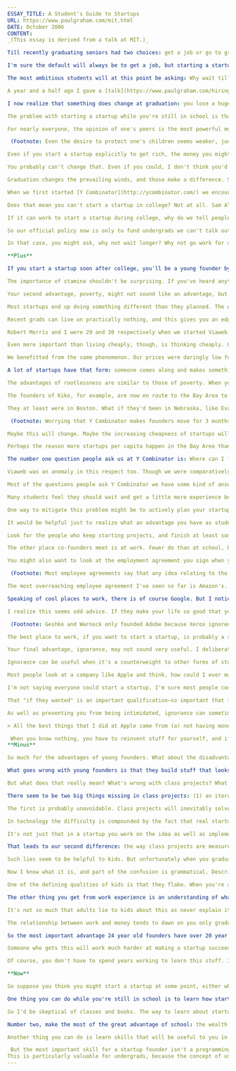 ```yaml
---
ESSAY_TITLE: A Student's Guide to Startups
URL: https://www.paulgraham.com/mit.html
DATE: October 2006
CONTENT:
_(This essay is derived from a talk at MIT.)_

Till recently graduating seniors had two choices: get a job or go to grad school. I think there will increasingly be a third option: to start your own startup. But how common will that be?

I'm sure the default will always be to get a job, but starting a startup could well become as popular as grad school. In the late 90s my professor friends used to complain that they couldn't get grad students, because all the undergrads were going to work for startups. I wouldn't be surprised if that situation returns, but with one difference: this time they'll be starting their own instead of going to work for other people's.

The most ambitious students will at this point be asking: Why wait till you graduate? Why not start a startup while you're in college? In fact, why go to college at all? Why not start a startup instead?

A year and a half ago I gave a [talk](https://www.paulgraham.com/hiring.html) where I said that the average age of the founders of Yahoo, Google, and Microsoft was 24, and that if grad students could start startups, why not undergrads? I'm glad I phrased that as a question, because now I can pretend it wasn't merely a rhetorical one. At the time I couldn't imagine why there should be any lower limit for the age of startup founders. Graduation is a bureaucratic change, not a biological one. And certainly there are undergrads as competent technically as most grad students. So why shouldn't undergrads be able to start startups as well as grad students?

I now realize that something does change at graduation: you lose a huge excuse for failing. Regardless of how complex your life is, you'll find that everyone else, including your family and friends, will discard all the low bits and regard you as having a single occupation at any given time. If you're in college and have a summer job writing software, you still read as a student. Whereas if you graduate and get a job programming, you'll be instantly regarded by everyone as a programmer.

The problem with starting a startup while you're still in school is that there's a built-in escape hatch. If you start a startup in the summer between your junior and senior year, it reads to everyone as a summer job. So if it goes nowhere, big deal; you return to school in the fall with all the other seniors; no one regards you as a failure, because your occupation is student, and you didn't fail at that. Whereas if you start a startup just one year later, after you graduate, as long as you're not accepted to grad school in the fall the startup reads to everyone as your occupation. You're now a startup founder, so you have to do well at that.

For nearly everyone, the opinion of one's peers is the most powerful motivator of all—more powerful even than the nominal goal of most startup founders, getting rich.

 (Footnote: Even the desire to protect one's children seems weaker, judging from things people have historically done to their kids rather than risk their community's disapproval. (I assume we still do things that will be regarded in the future as barbaric, but historical abuses are easier for us to see.)) About a month into each funding cycle we have an event called Prototype Day where each startup presents to the others what they've got so far. You might think they wouldn't need any more motivation. They're working on their cool new idea; they have funding for the immediate future; and they're playing a game with only two outcomes: wealth or failure. You'd think that would be motivation enough. And yet the prospect of a demo pushes most of them into a rush of activity.

Even if you start a startup explicitly to get rich, the money you might get seems pretty theoretical most of the time. What drives you day to day is not wanting to look bad.

You probably can't change that. Even if you could, I don't think you'd want to; someone who really, truly doesn't care what his peers think of him is probably a psychopath. So the best you can do is consider this force like a wind, and set up your boat accordingly. If you know your peers are going to push you in some direction, choose good peers, and position yourself so they push you in a direction you like.

Graduation changes the prevailing winds, and those make a difference. Starting a startup is so hard that it's a close call even for the ones that succeed. However high a startup may be flying now, it probably has a few leaves stuck in the landing gear from those trees it barely cleared at the end of the runway. In such a close game, the smallest increase in the forces against you can be enough to flick you over the edge into failure.

When we first started [Y Combinator](http://ycombinator.com/) we encouraged people to start startups while they were still in college. That's partly because Y Combinator began as a kind of summer program. We've kept the program shape—all of us having dinner together once a week turns out to be a good idea—but we've decided now that the party line should be to tell people to wait till they graduate.

Does that mean you can't start a startup in college? Not at all. Sam Altman, the co-founder of [Loopt](http://loopt.com/), had just finished his sophomore year when we funded them, and Loopt is probably the most promising of all the startups we've funded so far. But Sam Altman is a very unusual guy. Within about three minutes of meeting him, I remember thinking "Ah, so this is what Bill Gates must have been like when he was 19."

If it can work to start a startup during college, why do we tell people not to? For the same reason that the probably apocryphal violinist, whenever he was asked to judge someone's playing, would always say they didn't have enough talent to make it as a pro. Succeeding as a musician takes determination as well as talent, so this answer works out to be the right advice for everyone. The ones who are uncertain believe it and give up, and the ones who are sufficiently determined think "screw that, I'll succeed anyway."

So our official policy now is only to fund undergrads we can't talk out of it. And frankly, if you're not certain, you _should_ wait. It's not as if all the opportunities to start companies are going to be gone if you don't do it now. Maybe the window will close on some idea you're working on, but that won't be the last idea you'll have. For every idea that times out, new ones become feasible. Historically the opportunities to start startups have only increased with time.

In that case, you might ask, why not wait longer? Why not go work for a while, or go to grad school, and then start a startup? And indeed, that might be a good idea. If I had to pick the sweet spot for startup founders, based on who we're most excited to see applications from, I'd say it's probably the mid-twenties. Why? What advantages does someone in their mid-twenties have over someone who's 21? And why isn't it older? What can 25 year olds do that 32 year olds can't? Those turn out to be questions worth examining.

**Plus**

If you start a startup soon after college, you'll be a young founder by present standards, so you should know what the relative advantages of young founders are. They're not what you might think. As a young founder your strengths are: stamina, poverty, rootlessness, colleagues, and ignorance.

The importance of stamina shouldn't be surprising. If you've heard anything about startups you've probably heard about the long hours. As far as I can tell these are universal. I can't think of any successful startups whose founders worked 9 to 5. And it's particularly necessary for younger founders to work long hours because they're probably not as efficient as they'll be later.

Your second advantage, poverty, might not sound like an advantage, but it is a huge one. Poverty implies you can live cheaply, and this is critically important for startups. Nearly every startup that fails, fails by running out of money. It's a little misleading to put it this way, because there's usually some other underlying cause. But regardless of the source of your problems, a low burn rate gives you more opportunity to recover from them. And since most startups make all kinds of mistakes at first, room to recover from mistakes is a valuable thing to have.

Most startups end up doing something different than they planned. The way the successful ones find something that works is by trying things that don't. So the worst thing you can do in a startup is to have a rigid, pre-ordained plan and then start spending a lot of money to implement it. Better to operate cheaply and give your ideas time to evolve.

Recent grads can live on practically nothing, and this gives you an edge over older founders, because the main cost in software startups is people. The guys with kids and mortgages are at a real disadvantage. This is one reason I'd bet on the 25 year old over the 32 year old. The 32 year old probably is a better programmer, but probably also has a much more expensive life. Whereas a 25 year old has some work experience (more on that later) but can live as cheaply as an undergrad.

Robert Morris and I were 29 and 30 respectively when we started Viaweb, but fortunately we still lived like 23 year olds. We both had roughly zero assets. I would have loved to have a mortgage, since that would have meant I had a _house_. But in retrospect having nothing turned out to be convenient. I wasn't tied down and I was used to living cheaply.

Even more important than living cheaply, though, is thinking cheaply. One reason the Apple II was so popular was that it was cheap. The computer itself was cheap, and it used cheap, off-the-shelf peripherals like a cassette tape recorder for data storage and a TV as a monitor. And you know why? Because Woz designed this computer for himself, and he couldn't afford anything more.

We benefitted from the same phenomenon. Our prices were daringly low for the time. The top level of service was $300 a month, which was an order of magnitude below the norm. In retrospect this was a smart move, but we didn't do it because we were smart. $300 a month seemed like a lot of money to us. Like Apple, we created something inexpensive, and therefore popular, simply because we were poor.

A lot of startups have that form: someone comes along and makes something for a tenth or a hundredth of what it used to cost, and the existing players can't follow because they don't even want to think about a world in which that's possible. Traditional long distance carriers, for example, didn't even want to think about VoIP. (It was coming, all the same.) Being poor helps in this game, because your own personal bias points in the same direction technology evolves in.

The advantages of rootlessness are similar to those of poverty. When you're young you're more mobile—not just because you don't have a house or much stuff, but also because you're less likely to have serious relationships. This turns out to be important, because a lot of startups involve someone moving.

The founders of Kiko, for example, are now en route to the Bay Area to start their next startup. It's a better place for what they want to do. And it was easy for them to decide to go, because neither as far as I know has a serious girlfriend, and everything they own will fit in one car—or more precisely, will either fit in one car or is crappy enough that they don't mind leaving it behind.

They at least were in Boston. What if they'd been in Nebraska, like Evan Williams was at their age? Someone wrote recently that the drawback of Y Combinator was that you had to move to participate. It couldn't be any other way. The kind of conversations we have with founders, we have to have in person. We fund a dozen startups at a time, and we can't be in a dozen places at once. But even if we could somehow magically save people from moving, we wouldn't. We wouldn't be doing founders a favor by letting them stay in Nebraska. Places that aren't [startup hubs](https://www.paulgraham.com/siliconvalley.html) are toxic to startups. You can tell that from indirect evidence. You can tell how hard it must be to start a startup in Houston or Chicago or Miami from the microscopically small number, per capita, that succeed there. I don't know exactly what's suppressing all the startups in these towns—probably a hundred subtle little things—but something must be.

 (Footnote: Worrying that Y Combinator makes founders move for 3 months also suggests one underestimates how hard it is to start a startup. You're going to have to put up with much greater inconveniences than that.)

Maybe this will change. Maybe the increasing cheapness of startups will mean they'll be able to survive anywhere, instead of only in the most hospitable environments. Maybe 37signals is the pattern for the future. But maybe not. Historically there have always been certain towns that were centers for certain industries, and if you weren't in one of them you were at a disadvantage. So my guess is that 37signals is an anomaly. We're looking at a pattern much older than "Web 2.0" here.

Perhaps the reason more startups per capita happen in the Bay Area than Miami is simply that there are more founder-type people there. Successful startups are almost never started by one person. Usually they begin with a conversation in which someone mentions that something would be a good idea for a company, and his friend says, "Yeah, that is a good idea, let's try it." If you're missing that second person who says "let's try it," the startup never happens. And that is another area where undergrads have an edge. They're surrounded by people willing to say that. At a good college you're concentrated together with a lot of other ambitious and technically minded people—probably more concentrated than you'll ever be again. If your nucleus spits out a neutron, there's a good chance it will hit another nucleus.

The number one question people ask us at Y Combinator is: Where can I find a co-founder? That's the biggest problem for someone starting a startup at 30. When they were in school they knew a lot of good co-founders, but by 30 they've either lost touch with them or these people are tied down by jobs they don't want to leave.

Viaweb was an anomaly in this respect too. Though we were comparatively old, we weren't tied down by impressive jobs. I was trying to be an artist, which is not very constraining, and Robert, though 29, was still in grad school due to a little interruption in his academic career back in 1988. So arguably the Worm made Viaweb possible. Otherwise Robert would have been a junior professor at that age, and he wouldn't have had time to work on crazy speculative projects with me.

Most of the questions people ask Y Combinator we have some kind of answer for, but not the co-founder question. There is no good answer. Co-founders really should be people you already know. And by far the best place to meet them is school. You have a large sample of smart people; you get to compare how they all perform on identical tasks; and everyone's life is pretty fluid. A lot of startups grow out of schools for this reason. Google, Yahoo, and Microsoft, among others, were all founded by people who met in school. (In Microsoft's case, it was high school.)

Many students feel they should wait and get a little more experience before they start a company. All other things being equal, they should. But all other things are not quite as equal as they look. Most students don't realize how rich they are in the scarcest ingredient in startups, co-founders. If you wait too long, you may find that your friends are now involved in some project they don't want to abandon. The better they are, the more likely this is to happen.

One way to mitigate this problem might be to actively plan your startup while you're getting those n years of experience. Sure, go off and get jobs or go to grad school or whatever, but get together regularly to scheme, so the idea of starting a startup stays alive in everyone's brain. I don't know if this works, but it can't hurt to try.

It would be helpful just to realize what an advantage you have as students. Some of your classmates are probably going to be successful startup founders; at a great technical university, that is a near certainty. So which ones? If I were you I'd look for the people who are not just smart, but incurable [builders](http://my-computer.cruftlabs.com:8080/photos/motorcouch/0067.html).

Look for the people who keep starting projects, and finish at least some of them. That's what we look for. Above all else, above academic credentials and even the idea you apply with, we look for people who build things.

The other place co-founders meet is at work. Fewer do than at school, but there are things you can do to improve the odds. The most important, obviously, is to work somewhere that has a lot of smart, young people. Another is to work for a company located in a startup hub. It will be easier to talk a co-worker into quitting with you in a place where startups are happening all around you.

You might also want to look at the employment agreement you sign when you get hired. Most will say that any ideas you think of while you're employed by the company belong to them. In practice it's hard for anyone to prove what ideas you had when, so the line gets drawn at code. If you're going to start a startup, don't write any of the code while you're still employed. Or at least discard any code you wrote while still employed and start over. It's not so much that your employer will find out and sue you. It won't come to that; investors or acquirers or (if you're so lucky) underwriters will nail you first. Between t = 0 and when you buy that yacht, _someone_ is going to ask if any of your code legally belongs to anyone else, and you need to be able to say no.

 (Footnote: Most employee agreements say that any idea relating to the company's present or potential future business belongs to them. Often as not the second clause could include any possible startup, and anyone doing due diligence for an investor or acquirer will assume the worst. To be safe either (a) don't use code written while you were still employed in your previous job, or (b) get your employer to renounce, in writing, any claim to the code you write for your side project. Many will consent to (b) rather than lose a prized employee. The downside is that you'll have to tell them exactly what your project does.)

The most overreaching employee agreement I've seen so far is Amazon's. In addition to the usual clauses about owning your ideas, you also can't be a founder of a startup that has another founder who worked at Amazon—even if you didn't know them or even work there at the same time. I suspect they'd have a hard time enforcing this, but it's a bad sign they even try. There are plenty of other places to work; you may as well choose one that keeps more of your options open.

Speaking of cool places to work, there is of course Google. But I notice something slightly frightening about Google: zero startups come out of there. In that respect it's a black hole. People seem to like working at Google too much to leave. So if you hope to start a startup one day, the evidence so far suggests you shouldn't work there.

I realize this seems odd advice. If they make your life so good that you don't want to leave, why not work there? Because, in effect, you're probably getting a local maximum. You need a certain activation energy to start a startup. So an employer who's fairly pleasant to work for can lull you into staying indefinitely, even if it would be a net win for you to leave.

 (Footnote: Geshke and Warnock only founded Adobe because Xerox ignored them. If Xerox had used what they built, they would probably never have left PARC. **Thanks** to Jessica Livingston and Robert Morris for reading drafts of this, and to Jeff Arnold and the SIPB for inviting me to speak. )

The best place to work, if you want to start a startup, is probably a startup. In addition to being the right sort of experience, one way or another it will be over quickly. You'll either end up rich, in which case problem solved, or the startup will get bought, in which case it it will start to suck to work there and it will be easy to leave, or most likely, the thing will blow up and you'll be free again.

Your final advantage, ignorance, may not sound very useful. I deliberately used a controversial word for it; you might equally call it innocence. But it seems to be a powerful force. My Y Combinator co-founder Jessica Livingston is just about to publish a book of [interviews](http://www.amazon.com/gp/product/1590597141) with startup founders, and I noticed a remarkable pattern in them. One after another said that if they'd known how hard it would be, they would have been too intimidated to start.

Ignorance can be useful when it's a counterweight to other forms of stupidity. It's useful in starting startups because you're capable of more than you realize. Starting startups is harder than you expect, but you're also capable of more than you expect, so they balance out.

Most people look at a company like Apple and think, how could I ever make such a thing? Apple is an institution, and I'm just a person. But every institution was at one point just a handful of people in a room deciding to start something. Institutions are made up, and made up by people no different from you.

I'm not saying everyone could start a startup. I'm sure most people couldn't; I don't know much about the population at large. When you get to groups I know well, like hackers, I can say more precisely. At the top schools, I'd guess as many as a quarter of the CS majors could make it as startup founders if they wanted.

That "if they wanted" is an important qualification—so important that it's almost cheating to append it like that—because once you get over a certain threshold of intelligence, which most CS majors at top schools are past, the deciding factor in whether you succeed as a founder is how much you want to. You don't have to be that smart. If you're not a genius, just start a startup in some unsexy field where you'll have less competition, like software for human resources departments. I picked that example at random, but I feel safe in predicting that whatever they have now, it wouldn't take genius to do better. There are a lot of people out there working on boring stuff who are desperately in need of better software, so however short you think you fall of Larry and Sergey, you can ratchet down the coolness of the idea far enough to compensate.

As well as preventing you from being intimidated, ignorance can sometimes help you discover new ideas. [Steve Wozniak](http://foundersatwork.com/stevewozniak.html) put this very strongly:

> All the best things that I did at Apple came from (a) not having money and (b) not having done it before, ever. Every single thing that we came out with that was really great, I'd never once done that thing in my life.

 When you know nothing, you have to reinvent stuff for yourself, and if you're smart your reinventions may be better than what preceded them. This is especially true in fields where the rules change. All our ideas about software were developed in a time when processors were slow, and memories and disks were tiny. Who knows what obsolete assumptions are embedded in the conventional wisdom? And the way these assumptions are going to get fixed is not by explicitly deallocating them, but by something more akin to garbage collection. Someone ignorant but smart will come along and reinvent everything, and in the process simply fail to reproduce certain existing ideas.
**Minus**

So much for the advantages of young founders. What about the disadvantages? I'm going to start with what goes wrong and try to trace it back to the root causes.

What goes wrong with young founders is that they build stuff that looks like class projects. It was only recently that we figured this out ourselves. We noticed a lot of similarities between the startups that seemed to be falling behind, but we couldn't figure out how to put it into words. Then finally we realized what it was: they were building class projects.

But what does that really mean? What's wrong with class projects? What's the difference between a class project and a real startup? If we could answer that question it would be useful not just to would-be startup founders but to students in general, because we'd be a long way toward explaining the mystery of the so-called real world.

There seem to be two big things missing in class projects: (1) an iterative definition of a real problem and (2) intensity.

The first is probably unavoidable. Class projects will inevitably solve fake problems. For one thing, real problems are rare and valuable. If a professor wanted to have students solve real problems, he'd face the same paradox as someone trying to give an example of whatever "paradigm" might succeed the Standard Model of physics. There may well be something that does, but if you could think of an example you'd be entitled to the Nobel Prize. Similarly, good new problems are not to be had for the asking.

In technology the difficulty is compounded by the fact that real startups tend to discover the problem they're solving by a process of evolution. Someone has an idea for something; they build it; and in doing so (and probably only by doing so) they realize the problem they should be solving is another one. Even if the professor let you change your project description on the fly, there isn't time enough to do that in a college class, or a market to supply evolutionary pressures. So class projects are mostly about implementation, which is the least of your problems in a startup.

It's not just that in a startup you work on the idea as well as implementation. The very implementation is different. Its main purpose is to refine the idea. Often the only value of most of the stuff you build in the first six months is that it proves your initial idea was mistaken. And that's extremely valuable. If you're free of a misconception that everyone else still shares, you're in a powerful position. But you're not thinking that way about a class project. Proving your initial plan was mistaken would just get you a bad grade. Instead of building stuff to throw away, you tend to want every line of code to go toward that final goal of showing you did a lot of work.

That leads to our second difference: the way class projects are measured. Professors will tend to judge you by the distance between the starting point and where you are now. If someone has achieved a lot, they should get a good grade. But customers will judge you from the other direction: the distance remaining between where you are now and the features they need. The market doesn't give a shit how hard you worked. Users just want your software to do what they need, and you get a zero otherwise. That is one of the most distinctive differences between school and the real world: there is no reward for putting in a good effort. In fact, the whole concept of a "good effort" is a fake idea adults invented to encourage kids. It is not found in nature.

Such lies seem to be helpful to kids. But unfortunately when you graduate they don't give you a list of all the lies they told you during your education. You have to get them beaten out of you by contact with the real world. And this is why so many jobs want work experience. I couldn't understand that when I was in college. I knew how to program. In fact, I could tell I knew how to program better than most people doing it for a living. So what was this mysterious "work experience" and why did I need it?

Now I know what it is, and part of the confusion is grammatical. Describing it as "work experience" implies it's like experience operating a certain kind of machine, or using a certain programming language. But really what work experience refers to is not some specific expertise, but the elimination of certain habits left over from childhood.

One of the defining qualities of kids is that they flake. When you're a kid and you face some hard test, you can cry and say "I can't" and they won't make you do it. Of course, no one can make you do anything in the grownup world either. What they do instead is fire you. And when motivated by that you find you can do a lot more than you realized. So one of the things employers expect from someone with "work experience" is the elimination of the flake reflex—the ability to get things done, with no excuses.

The other thing you get from work experience is an understanding of what work is, and in particular, how intrinsically horrible it is. Fundamentally the equation is a brutal one: you have to spend most of your waking hours doing stuff someone else wants, or starve. There are a few places where the work is so interesting that this is concealed, because what other people want done happens to coincide with what you want to work on. But you only have to imagine what would happen if they diverged to see the underlying reality.

It's not so much that adults lie to kids about this as never explain it. They never explain what the deal is with money. You know from an early age that you'll have some sort of job, because everyone asks what you're going to "be" when you grow up. What they don't tell you is that as a kid you're sitting on the shoulders of someone else who's treading water, and that starting working means you get thrown into the water on your own, and have to start treading water yourself or sink. "Being" something is incidental; the immediate problem is not to drown.

The relationship between work and money tends to dawn on you only gradually. At least it did for me. One's first thought tends to be simply "This sucks. I'm in debt. Plus I have to get up on monday and go to work." Gradually you realize that these two things are as tightly connected as only a market can make them.

So the most important advantage 24 year old founders have over 20 year old founders is that they know what they're trying to avoid. To the average undergrad the idea of getting rich translates into buying Ferraris, or being admired. To someone who has learned from experience about the relationship between money and work, it translates to something way more important: it means you get to opt out of the brutal equation that governs the lives of 99.9% of people. Getting rich means you can stop treading water.

Someone who gets this will work much harder at making a startup succeed—with the proverbial energy of a drowning man, in fact. But understanding the relationship between money and work also changes the way you work. You don't get money just for working, but for doing things other people want. Someone who's figured that out will automatically focus more on the user. And that cures the other half of the class-project syndrome. After you've been working for a while, you yourself tend to measure what you've done the same way the market does.

Of course, you don't have to spend years working to learn this stuff. If you're sufficiently perceptive you can grasp these things while you're still in school. Sam Altman did. He must have, because Loopt is no class project. And as his example suggests, this can be valuable knowledge. At a minimum, if you get this stuff, you already have most of what you gain from the "work experience" employers consider so desirable. But of course if you really get it, you can use this information in a way that's more valuable to you than that.

**Now**

So suppose you think you might start a startup at some point, either when you graduate or a few years after. What should you do now? For both jobs and grad school, there are ways to prepare while you're in college. If you want to get a job when you graduate, you should get summer jobs at places you'd like to work. If you want to go to grad school, it will help to work on research projects as an undergrad. What's the equivalent for startups? How do you keep your options maximally open?

One thing you can do while you're still in school is to learn how startups work. Unfortunately that's not easy. Few if any colleges have classes about startups. There may be business school classes on entrepreneurship, as they call it over there, but these are likely to be a waste of time. Business schools like to talk about startups, but philosophically they're at the opposite end of the spectrum. Most books on startups also seem to be useless. I've looked at a few and none get it right. Books in most fields are written by people who know the subject from experience, but for startups there's a unique problem: by definition the founders of successful startups don't need to write books to make money. As a result most books on the subject end up being written by people who don't understand it.

So I'd be skeptical of classes and books. The way to learn about startups is by watching them in action, preferably by working at one. How do you do that as an undergrad? Probably by sneaking in through the back door. Just hang around a lot and gradually start doing things for them. Most startups are (or should be) very cautious about hiring. Every hire increases the burn rate, and bad hires early on are hard to recover from. However, startups usually have a fairly informal atmosphere, and there's always a lot that needs to be done. If you just start doing stuff for them, many will be too busy to shoo you away. You can thus gradually work your way into their confidence, and maybe turn it into an official job later, or not, whichever you prefer. This won't work for all startups, but it would work for most I've known.

Number two, make the most of the great advantage of school: the wealth of co-founders. Look at the people around you and ask yourself which you'd like to work with. When you apply that test, you may find you get surprising results. You may find you'd prefer the quiet guy you've mostly ignored to someone who seems impressive but has an attitude to match. I'm not suggesting you suck up to people you don't really like because you think one day they'll be successful. Exactly the opposite, in fact: you should only start a startup with someone you like, because a startup will put your friendship through a stress test. I'm just saying you should think about who you really admire and hang out with them, instead of whoever circumstances throw you together with.

Another thing you can do is learn skills that will be useful to you in a startup. These may be different from the skills you'd learn to get a job. For example, thinking about getting a job will make you want to learn programming languages you think employers want, like Java and C++. Whereas if you start a startup, you get to pick the language, so you have to think about which will actually let you get the most done. If you use that test you might end up learning Ruby or Python instead.

 But the most important skill for a startup founder isn't a programming technique. It's a knack for understanding users and figuring out how to give them what they want. I know I repeat this, but that's because it's so important. And it's a skill you can learn, though perhaps habit might be a better word. Get into the habit of thinking of software as having users. What do those users want? What would make them say wow?
This is particularly valuable for undergrads, because the concept of users is missing from most college programming classes. The way you get taught programming in college would be like teaching writing as grammar, without mentioning that its purpose is to communicate something to an audience. Fortunately an audience for software is now only an http request away. So in addition to the programming you do for your classes, why not build some kind of website people will find useful? At the very least it will teach you how to write software with users. In the best case, it might not just be preparation for a startup, but the startup itself, like it was for Yahoo and Google.
---
```

